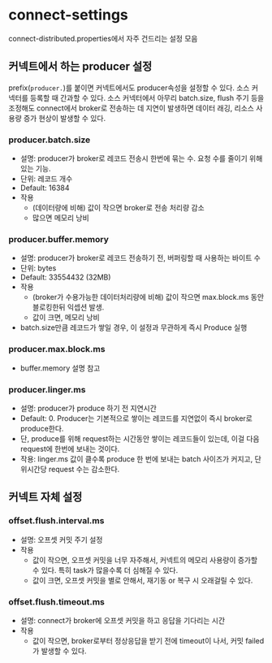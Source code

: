 # connect-settings

connect-distributed.properties에서 자주 건드리는 설정 모음

## 커넥트에서 하는 producer 설정

prefix(`producer.`)를 붙이면 커넥트에서도 producer속성을 설정할 수 있다. 소스 커넥터를 등록할 때 간과할 수 있다. 소스 커넥터에서 아무리 batch.size, flush 주기 등을 조정해도 connect에서 broker로 전송하는 데 지연이 발생하면 데이터 래깅, 리소스 사용량 증가 현상이 발생할 수 있다.

### producer.batch.size

- 설명: producer가 broker로 레코드 전송시 한번에 묶는 수. 요청 수를 줄이기 위해 있는 기능.
- 단위: 레코드 개수
- Default: 16384
- 작용
  - (데이터량에 비해) 값이 작으면 broker로 전송 처리량 감소
  - 많으면 메모리 낭비

### producer.buffer.memory

- 설명: producer가 broker로 레코드 전송하기 전, 버퍼링할 때 사용하는 바이트 수
- 단위: bytes
- Default: 33554432 (32MB)
- 작용
  - (broker가 수용가능한 데이터처리량에 비해) 값이 작으면 max.block.ms 동안 블로킹한뒤 익셉션 발생.
  - 값이 크면, 메모리 낭비
- batch.size만큼 레코드가 쌓일 경우, 이 설정과 무관하게 즉시 Produce 실행

### producer.max.block.ms

- buffer.memory 설명 참고

### producer.linger.ms

- 설명: producer가 produce 하기 전 지연시간
- Default: 0. Producer는 기본적으로 쌓이는 레코드를 지연없이 즉시 broker로 produce한다.
- 단, produce를 위해 request하는 시간동안 쌓이는 레코드들이 있는데, 이걸 다음 request에 한번에 보내는 것이다.
- 작용: linger.ms 값이 클수록 produce 한 번에 보내는 batch 사이즈가 커지고, 단위시간당 request 수는 감소한다.

## 커넥트 자체 설정

### offset.flush.interval.ms

- 설명: 오프셋 커밋 주기 설정
- 작용
  - 값이 작으면, 오프셋 커밋을 너무 자주해서, 커넥트의 메모리 사용량이 증가할 수 있다. 특히 task가 많을수록 더 심해질 수 있다.
  - 값이 크면, 오프셋 커밋을 별로 안해서, 재기동 or 복구 시 오래걸릴 수 있다.

### offset.flush.timeout.ms

- 설명: connect가 broker에 오프셋 커밋을 하고 응답을 기다리는 시간
- 작용
  - 값이 작으면, broker로부터 정상응답을 받기 전에 timeout이 나서, 커밋 failed가 발생할 수 있다.
  